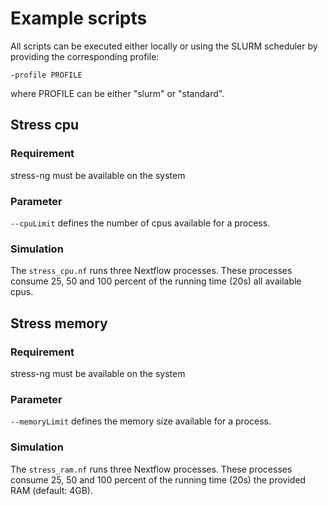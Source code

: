 # Example scripts

All scripts can be executed either locally or using the SLURM scheduler by providing the corresponding profile:

```
-profile PROFILE
```

where PROFILE can be either "slurm" or "standard".

## Stress cpu

### Requirement

stress-ng must be available on the system

### Parameter

`--cpuLimit` defines the number of cpus available for a process.

### Simulation

The `stress_cpu.nf` runs three Nextflow processes. These processes consume 25, 50 and 100 percent of the running time (20s) all
available cpus.

## Stress memory

### Requirement

stress-ng must be available on the system

### Parameter

`--memoryLimit` defines the memory size available for a process.

### Simulation

The `stress_ram.nf` runs three Nextflow processes. These processes consume 25, 50 and 100 percent of the running time (20s) the provided RAM (default: 4GB).
